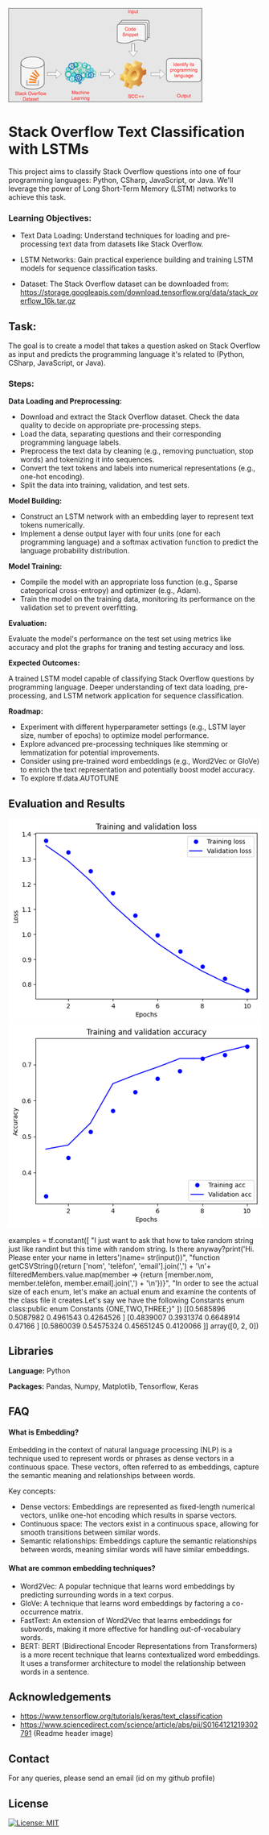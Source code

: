 ![Logo](https://github.com/AKGanesh/Basic_Text_Classification_StackOVQs/blob/main/scd.jpg)

# Stack Overflow Text Classification with LSTMs
This project aims to classify Stack Overflow questions into one of four programming languages: Python, CSharp, JavaScript, or Java. We'll leverage the power of Long Short-Term Memory (LSTM) networks to achieve this task.

### Learning Objectives:

- Text Data Loading: Understand techniques for loading and pre-processing text data from datasets like Stack Overflow.
- LSTM Networks: Gain practical experience building and training LSTM models for sequence classification tasks.

- Dataset: The Stack Overflow dataset can be downloaded from: https://storage.googleapis.com/download.tensorflow.org/data/stack_overflow_16k.tar.gz

## Task:

The goal is to create a model that takes a question asked on Stack Overflow as input and predicts the programming language it's related to (Python, CSharp, JavaScript, or Java).

### Steps:
**Data Loading and Preprocessing:**

- Download and extract the Stack Overflow dataset. Check the data quality to decide on appropriate pre-processing steps.
- Load the data, separating questions and their corresponding programming language labels.
- Preprocess the text data by cleaning (e.g., removing punctuation, stop words) and tokenizing it into sequences.
- Convert the text tokens and labels into numerical representations (e.g., one-hot encoding).
- Split the data into training, validation, and test sets.

**Model Building:**

- Construct an LSTM network with an embedding layer to represent text tokens numerically.
- Implement a dense output layer with four units (one for each programming language) and a softmax activation function to predict the language probability distribution.

**Model Training:**
- Compile the model with an appropriate loss function (e.g., Sparse categorical cross-entropy) and optimizer (e.g., Adam).
- Train the model on the training data, monitoring its performance on the validation set to prevent overfitting.   

**Evaluation:**

Evaluate the model's performance on the test set using metrics like accuracy and plot the graphs for traning and testing accuracy and loss.

**Expected Outcomes:**

A trained LSTM model capable of classifying Stack Overflow questions by programming language.
Deeper understanding of text data loading, pre-processing, and LSTM network application for sequence classification.

**Roadmap:**

- Experiment with different hyperparameter settings (e.g., LSTM layer size, number of epochs) to optimize model performance.
- Explore advanced pre-processing techniques like stemming or lemmatization for potential improvements.
- Consider using pre-trained word embeddings (e.g., Word2Vec or GloVe) to enrich the text representation and potentially boost model accuracy.
- To explore tf.data.AUTOTUNE


## Evaluation and Results
![Logo](https://github.com/AKGanesh/Basic_Text_Classification_StackOVQs/blob/main/trvl.png)
![Logo](https://github.com/AKGanesh/Basic_Text_Classification_StackOVQs/blob/main/trvla.png)

examples = tf.constant([
  "I just want to ask that how to take random string just like randint but this time with random string. Is there anyway?print('Hi. Please enter your name in letters')name= str(input())",
  "function getCSVString(){return ['nom', 'telèfon', 'email'].join(',') + '\n'+ filteredMembers.value.map(member => {return [member.nom, member.telèfon, member.email].join(',') + '\n'})}",
  "In order to see the actual size of each enum, let's make an actual enum and examine the contents of the class file it creates.Let's say we have the following Constants enum class:public enum Constants {ONE,TWO,THREE;}"
])
[[0.5685896  0.5087982  0.4961543  0.4264526 ]
 [0.4839007  0.3931374  0.6648914  0.47166   ]
 [0.5860039  0.54575324 0.45651245 0.4120066 ]]
array([0, 2, 0])
## Libraries

**Language:** Python

**Packages:** Pandas, Numpy, Matplotlib, Tensorflow, Keras


## FAQ

#### What is Embedding?
Embedding in the context of natural language processing (NLP) is a technique used to represent words or phrases as dense vectors in a continuous space. These vectors, often referred to as embeddings, capture the semantic meaning and relationships between words.

Key concepts:

- Dense vectors: Embeddings are represented as fixed-length numerical vectors, unlike one-hot encoding which results in sparse vectors.
- Continuous space: The vectors exist in a continuous space, allowing for smooth transitions between similar words.
- Semantic relationships: Embeddings capture the semantic relationships between words, meaning similar words will have similar embeddings.

#### What are common embedding techniques?
- Word2Vec: A popular technique that learns word embeddings by predicting surrounding words in a text corpus.
- GloVe: A technique that learns word embeddings by factoring a co-occurrence matrix.
- FastText: An extension of Word2Vec that learns embeddings for subwords, making it more effective for handling out-of-vocabulary words.
- BERT: BERT (Bidirectional Encoder Representations from Transformers) is a more recent technique that learns contextualized word embeddings. It uses a transformer architecture to model the relationship between words in a sentence.

## Acknowledgements
- https://www.tensorflow.org/tutorials/keras/text_classification
- https://www.sciencedirect.com/science/article/abs/pii/S0164121219302791 (Readme header image)

## Contact

For any queries, please send an email (id on my github profile)

## License

[![License: MIT](https://img.shields.io/badge/License-MIT-yellow.svg)](https://opensource.org/licenses/MIT)
